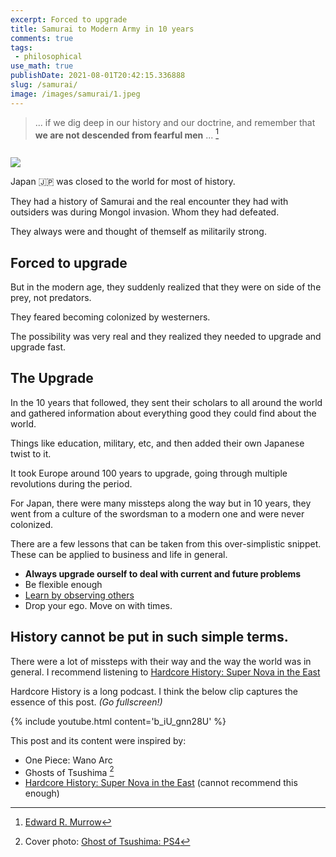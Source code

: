 ```yaml
---
excerpt: Forced to upgrade
title: Samurai to Modern Army in 10 years
comments: true
tags:
 - philosophical
use_math: true
publishDate: 2021-08-01T20:42:15.336888
slug: /samurai/
image: /images/samurai/1.jpeg
---
```


> ... if we dig deep in our history and our doctrine, and remember that **we are not descended from fearful men** ... [^1]

<img class='product img'>

![](/images/samurai/1.jpeg)

Japan 🇯🇵 was closed to the world for most of history.

They had a history of Samurai and the real encounter they had with outsiders was during Mongol invasion. Whom they had defeated.

They always were and thought of themself as militarily strong.

## Forced to upgrade

But in the modern age, they suddenly realized that they were on side of the prey, not predators.

They feared becoming colonized by westerners.

The possibility was very real and they realized they needed to upgrade and upgrade fast.

## The Upgrade

In the 10 years that followed, they sent their scholars to all around the world and gathered information about everything good they could find about the world.

Things like education, military, etc, and then added their own Japanese twist to it.

It took Europe around 100 years to upgrade, going through multiple revolutions during the period.

For Japan, there were many missteps along the way but in 10 years, they went from a culture of the swordsman to a modern one and were never colonized.

There are a few lessons that can be taken from this over-simplistic snippet. These can be applied to business and life in general.
- **Always upgrade ourself to deal with current and future problems**
- Be flexible enough
- [Learn by observing others](/observe)
- Drop your ego. Move on with times.

## History cannot be put in such simple terms.

There were a lot of missteps with their way and the way the world was in general. I recommend listening to [Hardcore History: Super Nova in the East](https://www.dancarlin.com/product/hardcore-history-62-supernova-in-the-east-i/)

Hardcore History is a long podcast. I think the below clip captures the essence of this post. *(Go fullscreen!)*

{% include youtube.html content='b_iU_gnn28U' %}

This post and its content were inspired by:
- One Piece: Wano Arc
- Ghosts of Tsushima [^2]
- [Hardcore History: Super Nova in the East](https://www.dancarlin.com/product/hardcore-history-62-supernova-in-the-east-i/) (cannot recommend this enough)

[^1]: [Edward R. Murrow](https://www.goodreads.com/quotes/222611-we-must-not-confuse-dissent-with-disloyalty-we-must-remember#:~:text=We%20will%20not%20be%20driven,%2C%20for%20the%20moment%2C%20unpopular%E2%80%9D)
[^2]: Cover photo: [Ghost of Tsushima: PS4](https://www.playstation.com/en-in/games/ghost-of-tsushima-ps4/)